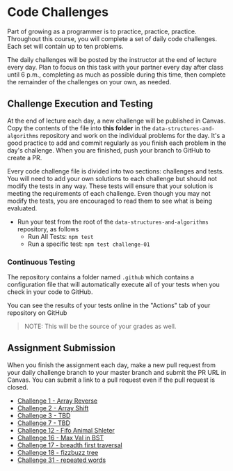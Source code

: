 # Code Challenges

Part of growing as a programmer is to practice, practice, practice. Throughout this course, you will complete a set of daily code challenges. Each set will contain up to ten problems.

The daily challenges will be posted by the instructor at the end of lecture every day. Plan to focus on this task with your partner every day after class until 6 p.m., completing as much as possible during this time, then complete the remainder of the challenges on your own, as needed.

## Challenge Execution and Testing

At the end of lecture each day, a new challenge will be published in Canvas. Copy the contents of the file into **this folder** in the `data-structures-and-algorithms` repository and work on the individual problems for the day. It's a good practice to add and commit regularly as you finish each problem in the day's challenge. When you are finished, push your branch to GitHub to create a PR.

Every code challenge file is divided into two sections: challenges and tests. You will need to add your own solutions to each challenge but should not modify the tests in any way. These tests will ensure that your solution is meeting the requirements of each challenge. Even though you may not modify the tests, you are encouraged to read them to see what is being evaluated.

- Run your test from the root of the `data-structures-and-algorithms` repository, as follows
  - Run All Tests: `npm test`
  - Run a specific test: `npm test challenge-01`

### Continuous Testing

The repository contains a folder named `.github` which contains a configuration file that will automatically execute all of your tests when you check in your code to GitHub.

You can see the results of your tests online in the "Actions" tab of your repository on GitHub

> NOTE: This will be the source of your grades as well.

## Assignment Submission

When you finish the assignment each day, make a new pull request from your daily challenge branch to your master branch and submit the PR URL in Canvas. You can submit a link to a pull request even if the pull request is closed.

- [Challenge 1 - Array Reverse](./arrayShift/README.md)
- [Challenge 2 - Array Shift](./arrayShift/README.md)
- [Challenge 3 - TBD](./arrayShift/README.md)
- [Challenge 7 - TBD](./ll-kth-from-end/README.md)
- [Challenge 12 - Fifo Animal Shleter](./fifoAnimalShelter/README.md)
- [Challenge 16 - Max Val in BST](./tree/README.md)
- [Challenge 17 - breadth first traversal](./breadth-first/README.md)
- [Challenge 18 - fizzbuzz tree](./fizzbuzz-tree/README.md)
- [Challenge 31 - repeated words](./repeatedWord/README.md)